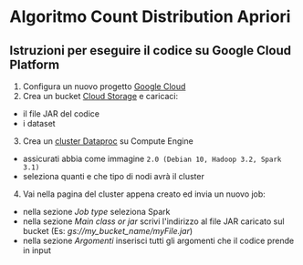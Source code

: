 # Algoritmo Count Distribution Apriori

## Istruzioni per eseguire il codice su Google Cloud Platform

1. Configura un nuovo progetto [Google Cloud](https://cloud.google.com/dataproc/docs/guides/setup-project)
2. Crea un bucket [Cloud Storage](https://cloud.google.com/storage/docs/creating-buckets) e caricaci:
  - il file JAR del codice
  - i dataset
3. Crea un [cluster Dataproc](https://cloud.google.com/dataproc/docs/guides/create-cluster) su Compute Engine
  - assicurati abbia come immagine `2.0 (Debian 10, Hadoop 3.2, Spark 3.1)`
  - seleziona quanti e che tipo di nodi avrà il cluster
4. Vai nella pagina del cluster appena creato ed invia un nuovo job:
  - nella sezione *Job type* seleziona Spark
  - nella sezione *Main class or jar* scrivi l'indirizzo al file JAR caricato sul bucket (Es: *gs://my_bucket_name/myFile.jar*)
  - nella sezione *Argomenti* inserisci tutti gli argomenti che il codice prende in input



